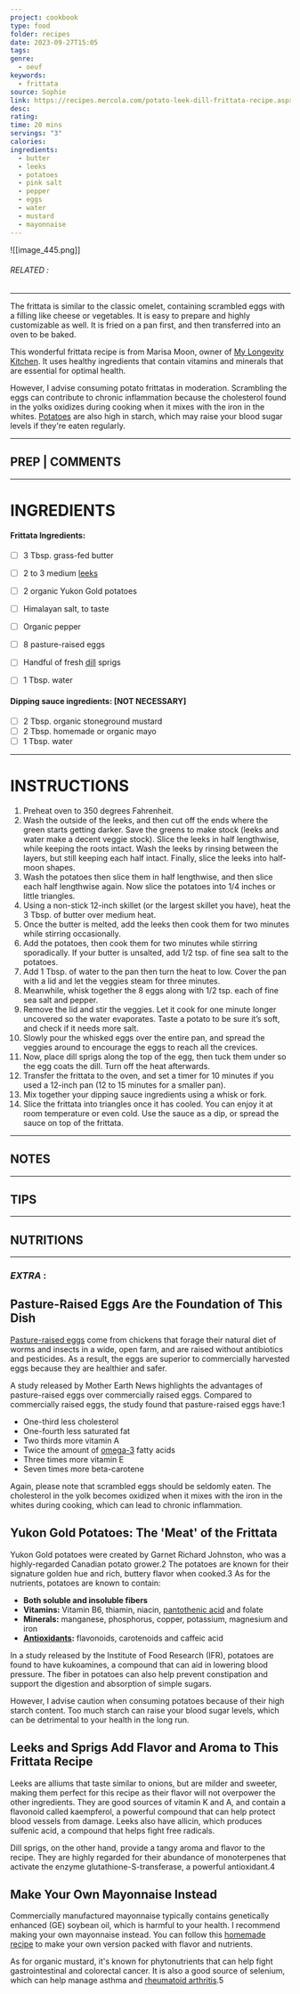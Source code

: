 ```yaml
---
project: cookbook
type: food
folder: recipes
date: 2023-09-27T15:05
tags: 
genre:
  - oeuf
keywords:
  - frittata
source: Sophie
link: https://recipes.mercola.com/potato-leek-dill-frittata-recipe.aspx?utm_source=prnl&utm_medium=email&utm_content=art2&utm_campaign=20160807Z1&et_cid=DM115196&et_rid=1612084854
desc: 
rating: 
time: 20 mins
servings: "3"
calories: 
ingredients:
  - butter
  - leeks
  - potatoes
  - pink salt
  - pepper
  - eggs
  - water
  - mustard
  - mayonnaise
---
```


![[image_445.png]]
###### *RELATED* : 
---
The frittata is similar to the classic omelet, containing scrambled eggs with a filling like cheese or vegetables. It is easy to prepare and highly customizable as well. It is fried on a pan first, and then transferred into an oven to be baked.

This wonderful frittata recipe is from Marisa Moon, owner of [My Longevity Kitchen](http://mylongevitykitchen.com/). It uses healthy ingredients that contain vitamins and minerals that are essential for optimal health.

However, I advise consuming potato frittatas in moderation. Scrambling the eggs can contribute to chronic inflammation because the cholesterol found in the yolks oxidizes during cooking when it mixes with the iron in the whites. [Potatoes](https://foodfacts.mercola.com/potato.html) are also high in starch, which may raise your blood sugar levels if they're eaten regularly.

---
## PREP | COMMENTS



---
# INGREDIENTS

#### **Frittata Ingredients:**

- [ ] 3 Tbsp. grass-fed butter
- [ ] 2 to 3 medium [leeks](https://foodfacts.mercola.com/leeks.html)
- [ ] 2 organic Yukon Gold potatoes
- [ ] Himalayan salt, to taste
- [ ] Organic pepper
- [ ] 8 pasture-raised eggs
- [ ] Handful of fresh [dill](https://foodfacts.mercola.com/dill.html) sprigs
- [ ] 1 Tbsp. water


#### **Dipping sauce ingredients:** [NOT NECESSARY]

- [ ] 2 Tbsp. organic stoneground mustard
- [ ] 2 Tbsp. homemade or organic mayo
- [ ] 1 Tbsp. water

---
# INSTRUCTIONS

1. Preheat oven to 350 degrees Fahrenheit.
2. Wash the outside of the leeks, and then cut off the ends where the green starts getting darker. Save the greens to make stock (leeks and water make a decent veggie stock). Slice the leeks in half lengthwise, while keeping the roots intact. Wash the leeks by rinsing between the layers, but still keeping each half intact. Finally, slice the leeks into half-moon shapes.
3. Wash the potatoes then slice them in half lengthwise, and then slice each half lengthwise again. Now slice the potatoes into 1/4 inches or little triangles.
4. Using a non-stick 12-inch skillet (or the largest skillet you have), heat the 3 Tbsp. of butter over medium heat.
5. Once the butter is melted, add the leeks then cook them for two minutes while stirring occasionally.
6. Add the potatoes, then cook them for two minutes while stirring sporadically. If your butter is unsalted, add 1/2 tsp. of fine sea salt to the potatoes.
7. Add 1 Tbsp. of water to the pan then turn the heat to low. Cover the pan with a lid and let the veggies steam for three minutes.
8. Meanwhile, whisk together the 8 eggs along with 1/2 tsp. each of fine sea salt and pepper.
9. Remove the lid and stir the veggies. Let it cook for one minute longer uncovered so the water evaporates. Taste a potato to be sure it’s soft, and check if it needs more salt.
10. Slowly pour the whisked eggs over the entire pan, and spread the veggies around to encourage the eggs to reach all the crevices.
11. Now, place dill sprigs along the top of the egg, then tuck them under so the egg coats the dill. Turn off the heat afterwards.
12. Transfer the frittata to the oven, and set a timer for 10 minutes if you used a 12-inch pan (12 to 15 minutes for a smaller pan).
13. Mix together your dipping sauce ingredients using a whisk or fork.
14. Slice the frittata into triangles once it has cooled. You can enjoy it at room temperature or even cold. Use the sauce as a dip, or spread the sauce on top of the frittata.

---
## NOTES



---
## TIPS



---
## NUTRITIONS



---
### *EXTRA* :


## Pasture-Raised Eggs Are the Foundation of This Dish

[Pasture-raised eggs](https://www.mercola.com/infographics/egg-nutrition-facts.htm) come from chickens that forage their natural diet of worms and insects in a wide, open farm, and are raised without antibiotics and pesticides. As a result, the eggs are superior to commercially harvested eggs because they are healthier and safer.

A study released by Mother Earth News highlights the advantages of pasture-raised eggs over commercially raised eggs. Compared to commercially raised eggs, the study found that pasture-raised eggs have:1

- One-third less cholesterol
- One-fourth less saturated fat
- Two thirds more vitamin A
- Twice the amount of [omega-3](https://articles.mercola.com/omega-3.aspx) fatty acids
- Three times more vitamin E
- Seven times more beta-carotene

Again, please note that scrambled eggs should be seldomly eaten. The cholesterol in the yolk becomes oxidized when it mixes with the iron in the whites during cooking, which can lead to chronic inflammation.

## Yukon Gold Potatoes: The 'Meat' of the Frittata

Yukon Gold potatoes were created by Garnet Richard Johnston, who was a highly-regarded Canadian potato grower.2 The potatoes are known for their signature golden hue and rich, buttery flavor when cooked.3 As for the nutrients, potatoes are known to contain:

- **Both soluble and insoluble fibers**
- **Vitamins:** Vitamin B6, thiamin, niacin, [pantothenic acid](https://articles.mercola.com/vitamins-supplements/pantothenic-acid.aspx) and folate
- **Minerals:** manganese, phosphorus, copper, potassium, magnesium and iron
- [**Antioxidants**](https://articles.mercola.com/antioxidants.aspx)**:** flavonoids, carotenoids and caffeic acid

In a study released by the Institute of Food Research (IFR), potatoes are found to have kukoamines, a compound that can aid in lowering blood pressure. The fiber in potatoes can also help prevent constipation and support the digestion and absorption of simple sugars.

However, I advise caution when consuming potatoes because of their high starch content. Too much starch can raise your blood sugar levels, which can be detrimental to your health in the long run.

## Leeks and Sprigs Add Flavor and Aroma to This Frittata Recipe

Leeks are alliums that taste similar to onions, but are milder and sweeter, making them perfect for this recipe as their flavor will not overpower the other ingredients. They are good sources of vitamin K and A, and contain a flavonoid called kaempferol, a powerful compound that can help protect blood vessels from damage. Leeks also have allicin, which produces sulfenic acid, a compound that helps fight free radicals.

Dill sprigs, on the other hand, provide a tangy aroma and flavor to the recipe. They are highly regarded for their abundance of monoterpenes that activate the enzyme glutathione-S-transferase, a powerful antioxidant.4

## Make Your Own Mayonnaise Instead

Commercially manufactured mayonnaise typically contains genetically enhanced (GE) soybean oil, which is harmful to your health. I recommend making your own mayonnaise instead. You can follow this [homemade recipe](https://recipes.mercola.com/homemade-condiment-recipes.aspx) to make your own version packed with flavor and nutrients.

As for organic mustard, it's known for phytonutrients that can help fight gastrointestinal and colorectal cancer. It is also a good source of selenium, which can help manage asthma and [rheumatoid arthritis](https://articles.mercola.com/rheumatoid-arthritis.aspx).5
